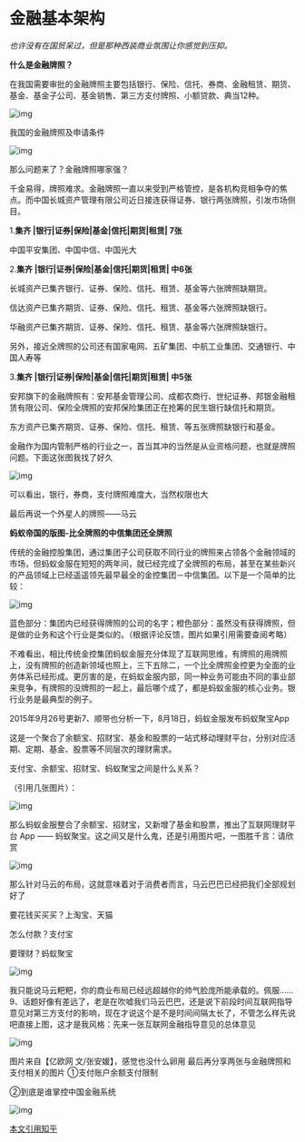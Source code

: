 # 金融基本架构

*也许没有在国贸呆过，但是那种西装商业氛围让你感觉到压抑。*



**什么是金融牌照？**

在我国需要审批的金融牌照主要包括银行、保险、信托、券商、金融租赁、期货、基金、基金子公司、基金销售、第三方支付牌照、小额贷款、典当12种。

![img](../assets/images/1a619b4911e006faea4ac673002806a5_hd.png)



我国的金融牌照及申请条件

![img](../assets/images/bbc7440dbdecdbecdf7c615f99691c27_hd.png)



那么问题来了？金融牌照哪家强？

千金易得，牌照难求。金融牌照一直以来受到严格管控，是各机构竞相争夺的焦点。而中国长城资产管理有限公司近日接连获得证券、银行两张牌照，引发市场侧目。

1.**集齐 |银行|证券|保险|基金|信托|期货|租赁| 7张**

中国平安集团、中国中信、中国光大

2.**集齐 |银行|证券|保险|基金|信托|期货|租赁| 中6张**

长城资产已集齐银行、证券、保险、信托、租赁、基金等六张牌照缺期货。

信达资产已集齐期货、证券、保险、信托、租赁、基金等六张牌照缺银行。

华融资产已集齐期货、证券、保险、信托、租赁、基金等六张牌照缺银行。

另外，接近全牌照的公司还有国家电网、五矿集团、中航工业集团、交通银行、中国人寿等

3.**集齐 |银行|证券|保险|基金|信托|期货|租赁| 中5张**

安邦旗下的金融牌照有：安邦基金管理公司、成都农商行、世纪证券、邦银金融租赁有限公司、保险全牌照的安邦保险集团正在抢筹的民生银行缺信托和期货。

东方资产已集齐期货、证券、保险、信托、租赁、等五张牌照缺银行和基金。





金融作为国内管制严格的行业之一，首当其冲的当然是从业资格问题，也就是牌照问题。下面这张图我找了好久

![img](https://pic1.zhimg.com/80/b86cbdd85b804f5fed6ce9894472b35a_hd.jpg)

可以看出，银行，券商，支付牌照难度大，当然权限也大



最后再说一个外星人的牌照——马云

 **蚂蚁帝国的版图-比全牌照的中信集团还全牌照**

传统的金融控股集团，通过集团子公司获取不同行业的牌照来占领各个金融领域的市场，但蚂蚁金服在短短的两年间，就已经完成了全牌照的布局，甚至在某些新兴的产品领域上已经遥遥领先最早最全的金控集团－中信集团。以下是一个简单的比较：

![img](../assets/images/6fa97adae357782bb73ee8287ae8dda5_hd.png)



​       蓝色部分：集团内已经获得牌照的公司的名字；橙色部分：虽然没有获得牌照，但是做的业务和这个行业是类似的。（根据评论反馈，图片如果引用需要查阅考略）

​       不难看出，相比传统金控集团蚂蚁金服充分体现了互联网思维，有牌照的用牌照上，没有牌照的创造新领域也照上，三下五除二，一个比全牌照金控更为全面的业务体系已经形成。更厉害的是，在蚂蚁金服内部，同一种业务可能由不同的事业部来竞争，有牌照的没牌照的一起上，最后哪个成了，都是蚂蚁金服的核心业务。银行业务是最典型的例子。


 2015年9月26号更新7、顺带也分析一下，8月18日，蚂蚁金服发布蚂蚁聚宝App

这是一个聚合了余额宝、招财宝、基金和股票的一站式移动理财平台，分别对应活期、定期、基金、股票等不同层次的理财需求。

支付宝、余额宝、招财宝、蚂蚁聚宝之间是什么关系？

（引用几张图片）：

![img](../assets/images/06fe722507032e87f61ec1789e821a75_hd.png)



那么蚂蚁金服整合了余额宝、招财宝，又新增了基金和股票，推出了互联网理财平台 App —— 蚂蚁聚宝。这之间又是什么鬼，还是引用图片吧，一图胜千言：请欣赏

![img](../assets/images/21aba889c3140255e624b00f3693045f_hd.png)

那么针对马云的布局，这就意味着对于消费者而言，马云巴巴已经把我们全部规划好了

要花钱买买买？上淘宝、天猫

怎么付款？支付宝

要理财？蚂蚁聚宝



![img](../assets/images/4203bfe22c80cc740e9c99dd8055004b_hd.png)

我只能说马云粑粑，你的商业布局已经远超越你的帅气脸庞所能承载的。佩服……
9、话题好像有差远了，老是在吹嘘我们马云巴巴，还是说下前段时间互联网指导意见对第三方支付的影响，现在才说这个是不是时间间隔太长了，不管怎么样先说吧直接上图，这才是我风格：先来一张互联网金融指导意见的总体意见

![img](../assets/images/9d58707f8755b371a0f53f6eb1af49d5_hd.png)

图片来自【亿欧网 文/张安媛】，感觉也没什么卵用
最后再分享两张与金融牌照和支付相关的图片  ①支付账户余额支付限制

②到底是谁掌控中国金融系统

![img](../assets/images/88cb4c344cd1429afd91a3824abf4610_hd.png)



[本文引用知乎](https://www.zhihu.com/question/20026985) 

